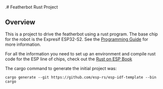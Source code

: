 .# Featherbot Rust Project

## Overview

This is a project to drive the featherbot using a rust program. The base chip for the robot is the Expresif ESP32-S2.
See the [Programming Guide](https://docs.espressif.com/projects/esp-idf/en/latest/esp32s2/) for more information.

For all the information you need to set up an environment and compile rust code for the ESP line of chips, check out
the [Rust on ESP Book](https://esp-rs.github.io/book/introduction.html)

The cargo command to generate the initial project was:

```shell
cargo generate --git https://github.com/esp-rs/esp-idf-template --bin cargo 
```